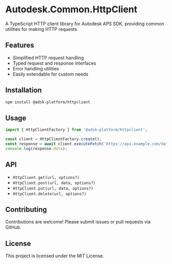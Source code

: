 # Autodesk.Common.HttpClient

A TypeScript HTTP client library for Autodesk APS SDK, providing common utilities for making HTTP requests.

## Features

- Simplified HTTP request handling
- Typed request and response interfaces
- Error handling utilities
- Easily extendable for custom needs

## Installation

```bash
npm install @adsk-platform/httpclient
```

## Usage

```typescript
import { HttpClientFactory } from '@adsk-platform/httpclient';

const client = HttpClientFactory.create();
const response = await client.executeFetch('https://api.example.com/data', { method: 'GET' });
console.log(response.data);
```

## API

- `HttpClient.get(url, options?)`
- `HttpClient.post(url, data, options?)`
- `HttpClient.put(url, data, options?)`
- `HttpClient.delete(url, options?)`

## Contributing

Contributions are welcome! Please submit issues or pull requests via GitHub.

## License

This project is licensed under the MIT License.